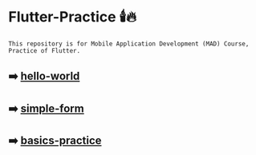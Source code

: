 # Flutter-Practice :candle::fire:
`This repository is for Mobile Application Development (MAD) Course, Practice of Flutter.`
## :arrow_right: [hello-world](https://github.com/abdulwaheedchachar/Flutter-Practice/tree/main/hello_world)
## :arrow_right: [simple-form](https://github.com/abdulwaheedchachar/Flutter-Practice/tree/main/simple_form)
## :arrow_right: [basics-practice](https://github.com/abdulwaheedchachar/Flutter-Practice/tree/main/basics_practice)
